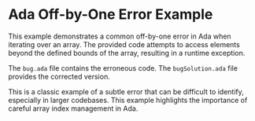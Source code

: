 # Ada Off-by-One Error Example
This example demonstrates a common off-by-one error in Ada when iterating over an array.  The provided code attempts to access elements beyond the defined bounds of the array, resulting in a runtime exception.

The `bug.ada` file contains the erroneous code. The `bugSolution.ada` file provides the corrected version.

This is a classic example of a subtle error that can be difficult to identify, especially in larger codebases. This example highlights the importance of careful array index management in Ada.